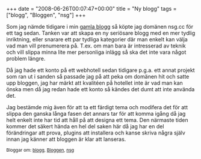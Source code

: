 +++
date = "2008-06-26T00:07:47+00:00"
title = "Ny blogg"
tags = ["blogg", "Bloggen", "nsg"]
+++

Som jag nämde tidigare i min [gamla blogg][1] så köpte jag domänen nsg.cc för ett tag sedan. Tanken var att skapa en ny seriösare blogg med en mer tydlig inriktning, eller snarare ett par tydliga kategorier där man enkelt kan välja vad man vill prenumerera på. T.ex. om man bara är intresserad av teknik och vill slippa minna lite mer personliga inlägg så ska det inte vara något problem längre.

Då jag hade ett konto på ett webhotell sedan tidigare p.g.a. ett annat projekt som ran ut i sanden så passade jag på att peka om domänen hit och satte upp bloggen, jag har märkt att kvalitéen på hotellet inte är vad man kan önska men då jag redan hade ett konto så kändes det dumt att inte använda det.

Jag bestämde mig även för att ta ett färdigt tema och modifera det för att slippa den ganska långa fasen det annars tar för att komma igång då jag helt enkelt inte har tid att håll på att designa ett tema. Den närmaste tiden kommer det säkert hända en hel del saken här då jag har en del förändringar att prova, plugins att installera och kanse skriva några själv innan jag känner att bloggen är klar att lanseras.

<small> <p class='technorati-tags'>
  Bloggar om: <a class='technorati-link' href='http://bloggar.se/om/blogg' rel='tag' target='_self'>blogg</a>, <a class='technorati-link' href='http://bloggar.se/om/Bloggen' rel='tag' target='_self'>Bloggen</a>, <a class='technorati-link' href='http://bloggar.se/om/nsg' rel='tag' target='_self'>nsg</a>
</p></small>

 [1]: http://junkpile.se/~s/wp/2008/04/vilket-webhotell-ska-man-ha/
